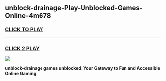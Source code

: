
## unblock-drainage-Play-Unblocked-Games-Online-4m678
<h3>
<a href="https://premium76.site?title=unblock-drainage&ref=25A">CLICK TO PLAY</a></h3>
<hr>

<h3>
<a href="https://premium76.site?title=unblock-drainage&ref=25A">CLICK 2 PLAY</a>
  
</h3>

<a href="https://premium76.site?title=unblock-drainage&ref=25A"><img src="https://clearcache.store/games.png"></a>


**unblock-drainage games unblocked: Your Gateway to Fun and Accessible Online Gaming**
